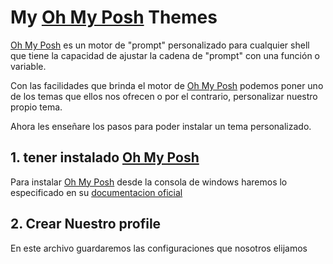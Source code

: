 # My [Oh My Posh](https://ohmyposh.dev/) Themes 
[Oh My Posh](https://ohmyposh.dev/) es un motor de "prompt" personalizado para cualquier shell que tiene la capacidad de ajustar la cadena de "prompt" con una función o variable.

Con las facilidades que brinda el motor de [Oh My Posh](https://ohmyposh.dev/) podemos poner uno de los temas que ellos nos ofrecen o por el contrario, personalizar nuestro propio tema.

Ahora les enseñare los pasos para poder instalar un tema personalizado.
## 1. tener instalado [Oh My Posh](https://ohmyposh.dev/)
Para instalar [Oh My Posh](https://ohmyposh.dev/) desde la consola de windows haremos lo especificado en su [documentacion oficial](https://ohmyposh.dev/docs/windows)

## 2. Crear Nuestro profile
En este archivo guardaremos las configuraciones que nosotros elijamos

